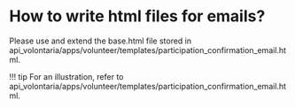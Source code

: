 # How to write html files for emails?

Please use and extend the base.html file stored in api_volontaria/apps/volunteer/templates/participation_confirmation_email.html.

!!! tip
    For an illustration, refer to api_volontaria/apps/volunteer/templates/participation_confirmation_email.html.
